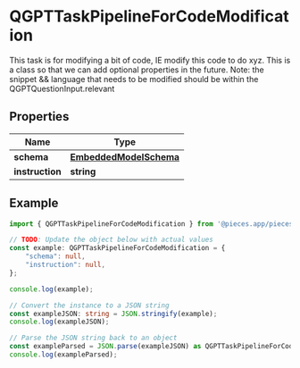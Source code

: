 
# QGPTTaskPipelineForCodeModification

This task is for modifying a bit of code, IE modify this code to do xyz.  This is a class so that we can add optional properties in the future.  Note: the snippet && language that needs to be modified should be within the QGPTQuestionInput.relevant

## Properties

Name | Type
------------ | -------------
**schema** | [**EmbeddedModelSchema**](EmbeddedModelSchema)
**instruction** | **string**

## Example

```typescript
import { QGPTTaskPipelineForCodeModification } from '@pieces.app/pieces-os-client';

// TODO: Update the object below with actual values
const example: QGPTTaskPipelineForCodeModification = {
    "schema": null,
    "instruction": null,
};

console.log(example);

// Convert the instance to a JSON string
const exampleJSON: string = JSON.stringify(example);
console.log(exampleJSON);

// Parse the JSON string back to an object
const exampleParsed = JSON.parse(exampleJSON) as QGPTTaskPipelineForCodeModification;
console.log(exampleParsed);
```


